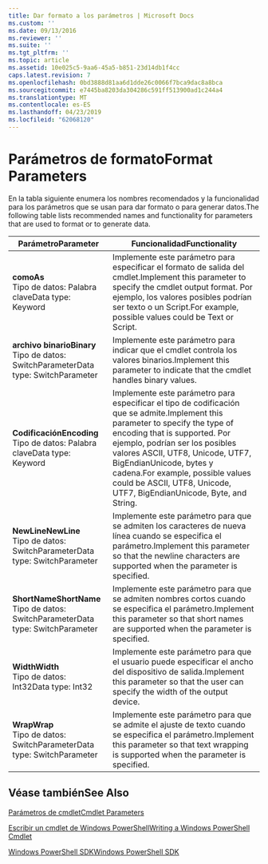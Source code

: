 ```yaml
---
title: Dar formato a los parámetros | Microsoft Docs
ms.custom: ''
ms.date: 09/13/2016
ms.reviewer: ''
ms.suite: ''
ms.tgt_pltfrm: ''
ms.topic: article
ms.assetid: 10e025c5-9aa6-45a5-b851-23d14db1f4cc
caps.latest.revision: 7
ms.openlocfilehash: 0bd3888d81aa6d1dde26c0066f7bca9dac8a8bca
ms.sourcegitcommit: e7445ba8203da304286c591ff513900ad1c244a4
ms.translationtype: MT
ms.contentlocale: es-ES
ms.lasthandoff: 04/23/2019
ms.locfileid: "62068120"
---
```

# <a name="format-parameters"></a><span data-ttu-id="20fd6-102">Parámetros de formato</span><span class="sxs-lookup"><span data-stu-id="20fd6-102">Format Parameters</span></span>

<span data-ttu-id="20fd6-103">En la tabla siguiente enumera los nombres recomendados y la funcionalidad para los parámetros que se usan para dar formato o para generar datos.</span><span class="sxs-lookup"><span data-stu-id="20fd6-103">The following table lists recommended names and functionality for parameters that are used to format or to generate data.</span></span>

|<span data-ttu-id="20fd6-104">Parámetro</span><span class="sxs-lookup"><span data-stu-id="20fd6-104">Parameter</span></span>|<span data-ttu-id="20fd6-105">Funcionalidad</span><span class="sxs-lookup"><span data-stu-id="20fd6-105">Functionality</span></span>|
|---|---|
|<span data-ttu-id="20fd6-106">**como**</span><span class="sxs-lookup"><span data-stu-id="20fd6-106">**As**</span></span><br><span data-ttu-id="20fd6-107">Tipo de datos: Palabra clave</span><span class="sxs-lookup"><span data-stu-id="20fd6-107">Data type: Keyword</span></span>|<span data-ttu-id="20fd6-108">Implemente este parámetro para especificar el formato de salida del cmdlet.</span><span class="sxs-lookup"><span data-stu-id="20fd6-108">Implement this parameter to specify the cmdlet output format.</span></span> <span data-ttu-id="20fd6-109">Por ejemplo, los valores posibles podrían ser texto o un Script.</span><span class="sxs-lookup"><span data-stu-id="20fd6-109">For example, possible values could be Text or Script.</span></span>|
|<span data-ttu-id="20fd6-110">**archivo binario**</span><span class="sxs-lookup"><span data-stu-id="20fd6-110">**Binary**</span></span><br><span data-ttu-id="20fd6-111">Tipo de datos: SwitchParameter</span><span class="sxs-lookup"><span data-stu-id="20fd6-111">Data type: SwitchParameter</span></span>|<span data-ttu-id="20fd6-112">Implemente este parámetro para indicar que el cmdlet controla los valores binarios.</span><span class="sxs-lookup"><span data-stu-id="20fd6-112">Implement this parameter to indicate that the cmdlet handles binary values.</span></span>|
|<span data-ttu-id="20fd6-113">**Codificación**</span><span class="sxs-lookup"><span data-stu-id="20fd6-113">**Encoding**</span></span><br><span data-ttu-id="20fd6-114">Tipo de datos: Palabra clave</span><span class="sxs-lookup"><span data-stu-id="20fd6-114">Data type: Keyword</span></span>|<span data-ttu-id="20fd6-115">Implemente este parámetro para especificar el tipo de codificación que se admite.</span><span class="sxs-lookup"><span data-stu-id="20fd6-115">Implement this parameter to specify the type of encoding that is supported.</span></span> <span data-ttu-id="20fd6-116">Por ejemplo, podrían ser los posibles valores ASCII, UTF8, Unicode, UTF7, BigEndianUnicode, bytes y cadena.</span><span class="sxs-lookup"><span data-stu-id="20fd6-116">For example, possible values could be ASCII, UTF8, Unicode, UTF7, BigEndianUnicode, Byte, and String.</span></span>|
|<span data-ttu-id="20fd6-117">**NewLine**</span><span class="sxs-lookup"><span data-stu-id="20fd6-117">**NewLine**</span></span><br><span data-ttu-id="20fd6-118">Tipo de datos: SwitchParameter</span><span class="sxs-lookup"><span data-stu-id="20fd6-118">Data type: SwitchParameter</span></span>|<span data-ttu-id="20fd6-119">Implemente este parámetro para que se admiten los caracteres de nueva línea cuando se especifica el parámetro.</span><span class="sxs-lookup"><span data-stu-id="20fd6-119">Implement this parameter so that the newline characters are supported when the parameter is specified.</span></span>|
|<span data-ttu-id="20fd6-120">**ShortName**</span><span class="sxs-lookup"><span data-stu-id="20fd6-120">**ShortName**</span></span><br><span data-ttu-id="20fd6-121">Tipo de datos: SwitchParameter</span><span class="sxs-lookup"><span data-stu-id="20fd6-121">Data type: SwitchParameter</span></span>|<span data-ttu-id="20fd6-122">Implemente este parámetro para que se admiten nombres cortos cuando se especifica el parámetro.</span><span class="sxs-lookup"><span data-stu-id="20fd6-122">Implement this parameter so that short names are supported when the parameter is specified.</span></span>|
|<span data-ttu-id="20fd6-123">**Width**</span><span class="sxs-lookup"><span data-stu-id="20fd6-123">**Width**</span></span><br><span data-ttu-id="20fd6-124">Tipo de datos: Int32</span><span class="sxs-lookup"><span data-stu-id="20fd6-124">Data type: Int32</span></span>|<span data-ttu-id="20fd6-125">Implemente este parámetro para que el usuario puede especificar el ancho del dispositivo de salida.</span><span class="sxs-lookup"><span data-stu-id="20fd6-125">Implement this parameter so that the user can specify the width of the output device.</span></span>|
|<span data-ttu-id="20fd6-126">**Wrap**</span><span class="sxs-lookup"><span data-stu-id="20fd6-126">**Wrap**</span></span><br><span data-ttu-id="20fd6-127">Tipo de datos: SwitchParameter</span><span class="sxs-lookup"><span data-stu-id="20fd6-127">Data type: SwitchParameter</span></span>|<span data-ttu-id="20fd6-128">Implemente este parámetro para que se admite el ajuste de texto cuando se especifica el parámetro.</span><span class="sxs-lookup"><span data-stu-id="20fd6-128">Implement this parameter so that text wrapping is supported when the parameter is specified.</span></span>|
## <a name="see-also"></a><span data-ttu-id="20fd6-129">Véase también</span><span class="sxs-lookup"><span data-stu-id="20fd6-129">See Also</span></span>

[<span data-ttu-id="20fd6-130">Parámetros de cmdlet</span><span class="sxs-lookup"><span data-stu-id="20fd6-130">Cmdlet Parameters</span></span>](./cmdlet-parameters.md)

[<span data-ttu-id="20fd6-131">Escribir un cmdlet de Windows PowerShell</span><span class="sxs-lookup"><span data-stu-id="20fd6-131">Writing a Windows PowerShell Cmdlet</span></span>](./writing-a-windows-powershell-cmdlet.md)

[<span data-ttu-id="20fd6-132">Windows PowerShell SDK</span><span class="sxs-lookup"><span data-stu-id="20fd6-132">Windows PowerShell SDK</span></span>](../windows-powershell-reference.md)
